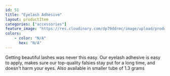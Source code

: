 ```yaml
---
id: 51
title: "Eyelash Adhesive"
layout: productItem
categories: ["accessories"]
feature_image: "https://res.cloudinary.com/dp79ddrmc/image/upload/products/eyelashAdhesive.jpg"
colors:
    - color: "N/A"
      hex: "N/A"
---
```

Getting beautiful lashes was never this easy. Our eyelash adhesive is easy to apply, makes sure our top-quality falsies stay put for a long time, and doesn't harm your eyes. Also available in smaller tube of 1.3 grams